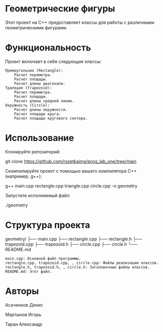 # Геометрические фигуры

Этот проект на C++ предоставляет классы для работы с различными геометрическими фигурами.

# Функциональность

Проект включает в себя следующие классы:

    Прямоугольник (Rectangle):
        Расчет периметра.
        Расчет площади.
        Расчет длины диагонали.
    Трапеция (Trapezoid):
        Расчет периметра.
        Расчет площади.
        Расчет длины средней линии.
    Окружность (Circle):
        Расчет длины окружности.
        Расчет площади круга.
        Расчет площади кругового сектора.

# Использование

Клонируйте репозиторий:

git clone https://github.com/rozetkaimg/prog_lab_one/tree/main

Скомпилируйте проект с помощью вашего компилятора C++ (например, g++):

g++ main.cpp rectangle.cpp triangle.cpp  circle.cpp -o geometry

Запустите исполняемый файл:

./geometry

# Структура проекта

geometry/ ├── main.cpp ├── rectangle.cpp ├── rectangle.h ├── trapezoid.cpp ├── trapezoid.h ├── circle.cpp ├── circle.h └── README.md

    main.cpp: Основной файл программы.
    rectangle.cpp, trapezoid.cpp, , circle.cpp: Файлы реализации классов.
    rectangle.h, trapezoid.h, , circle.h: Заголовочные файлы классов.
    README.md: Этот файл.
# Авторы

Асаченков Денис

Мартынов Игорь

Таран Александр


